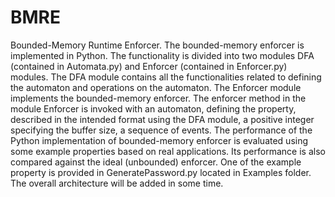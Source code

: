 # BMRE
Bounded-Memory Runtime Enforcer.
The bounded-memory enforcer is implemented in Python. The functionality is divided into two modules DFA (contained in Automata.py) and  Enforcer (contained in Enforcer.py)  modules. The DFA module contains all the functionalities related to defining the automaton and operations on the automaton. The Enforcer module implements the bounded-memory enforcer. 
The enforcer method in the module Enforcer is invoked with an automaton, defining the property, described in the intended format using the  DFA module, a positive integer specifying the buffer size, a sequence of events.
The performance of the Python implementation of bounded-memory enforcer is evaluated using some example properties based on real applications. Its performance is also compared against the ideal (unbounded) enforcer. One of the example property is provided in GeneratePassword.py located in Examples folder.
The overall architecture will be added in some time. 
